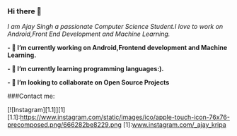 ### Hi there 👋
*I am Ajay Singh a passionate Computer Science Student.I love*
*to work on Android,Front End Development and Machine Learning.*






**- 🔭 I’m currently working on Android,Frontend development and Machine Learning.**

**- 🌱 I’m currently learning programming languages:).**

**- 👯 I’m looking to collaborate on Open Source Projects**

###Contact me:

[![Instagram][1.1]][1]
[1.1]:https://www.instagram.com/static/images/ico/apple-touch-icon-76x76-precomposed.png/666282be8229.png
[1]:www.instagram.com/_ajay_kripa
 
  










